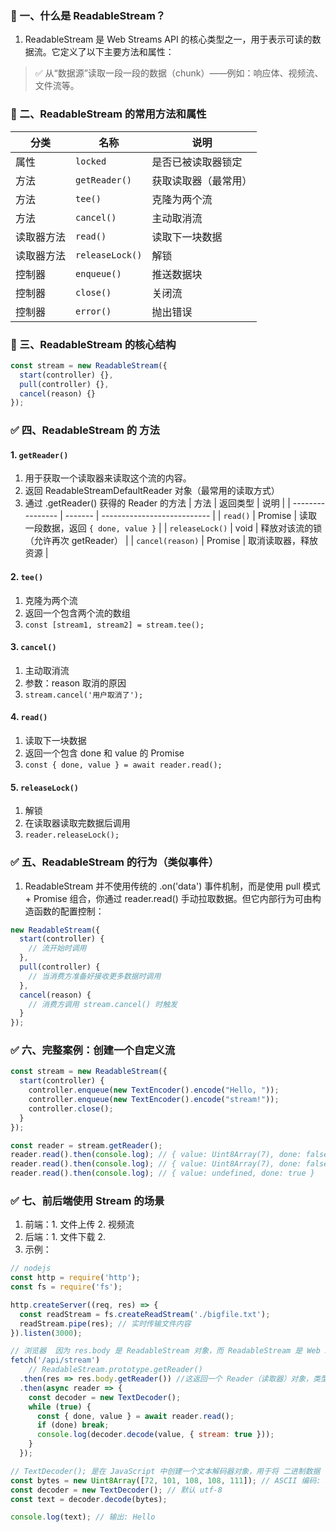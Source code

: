 ### 🧩 一、什么是 ReadableStream？

1. ReadableStream 是 Web Streams API 的核心类型之一，用于表示可读的数据流。它定义了以下主要方法和属性：
> ✅ 从“数据源”读取一段一段的数据（chunk）——例如：响应体、视频流、文件流等。
>

### 🧩 二、ReadableStream 的常用方法和属性

| 分类    | 名称              | 说明         |
| ----- | --------------- | ---------- |
| 属性    | `locked`        | 是否已被读取器锁定  |
| 方法    | `getReader()`   | 获取读取器（最常用） |
| 方法    | `tee()`         | 克隆为两个流     |
| 方法    | `cancel()`      | 主动取消流      |
| 读取器方法 | `read()`        | 读取下一块数据    |
| 读取器方法 | `releaseLock()` | 解锁         |
| 控制器   | `enqueue()`     | 推送数据块      |
| 控制器   | `close()`       | 关闭流        |
| 控制器   | `error()`       | 抛出错误       |


### 🧩 三、ReadableStream 的核心结构
```js
const stream = new ReadableStream({
  start(controller) {},
  pull(controller) {},
  cancel(reason) {}
});
```

### ✅ 四、ReadableStream 的 方法

#### 1. `getReader()`
1. 用于获取一个读取器来读取这个流的内容。
2. 返回 ReadableStreamDefaultReader 对象（最常用的读取方式）
3. 通过 .getReader() 获得的 Reader 的方法
| 方法               | 返回类型    | 说明                          |
| ---------------- | ------- | --------------------------- |
| `read()`         | Promise | 读取一段数据，返回 `{ done, value }` |
| `releaseLock()`  | void    | 释放对该流的锁（允许再次 getReader）     |
| `cancel(reason)` | Promise | 取消读取器，释放资源                  |



#### 2. `tee()` 
1. 克隆为两个流
2. 返回一个包含两个流的数组
3. `const [stream1, stream2] = stream.tee();`
   
#### 3. `cancel()`  

1. 主动取消流
2. 参数：reason 取消的原因
3. `stream.cancel('用户取消了');`

#### 4. `read()`
1. 读取下一块数据
2. 返回一个包含 done 和 value 的 Promise
3. `const { done, value } = await reader.read();`


#### 5. `releaseLock()`
1. 解锁
2. 在读取器读取完数据后调用
3. `reader.releaseLock();`  


### ✅ 五、ReadableStream 的行为（类似事件）
1. ReadableStream 并不使用传统的 .on('data') 事件机制，而是使用 pull 模式 + Promise 组合，你通过 reader.read() 手动拉取数据。但它内部行为可由构造函数的配置控制：

```js
new ReadableStream({
  start(controller) {
    // 流开始时调用
  },
  pull(controller) {
    // 当消费方准备好接收更多数据时调用
  },
  cancel(reason) {
    // 消费方调用 stream.cancel() 时触发
  }
});


```



### ✅ 六、完整案例：创建一个自定义流
```js
const stream = new ReadableStream({
  start(controller) {
    controller.enqueue(new TextEncoder().encode("Hello, "));
    controller.enqueue(new TextEncoder().encode("stream!"));
    controller.close();
  }
});

const reader = stream.getReader();
reader.read().then(console.log); // { value: Uint8Array(7), done: false }
reader.read().then(console.log); // { value: Uint8Array(7), done: false }
reader.read().then(console.log); // { value: undefined, done: true }

```


### ✅ 七、前后端使用 Stream 的场景
1. 前端：1. 文件上传 2. 视频流
2. 后端：1. 文件下载 2. 
3. 示例：
   
```js
// nodejs
const http = require('http');
const fs = require('fs');

http.createServer((req, res) => {
  const readStream = fs.createReadStream('./bigfile.txt');
  readStream.pipe(res); // 实时传输文件内容
}).listen(3000);

// 浏览器  因为 res.body 是 ReadableStream 对象，而 ReadableStream 是 Web Streams API 的核心类型，它定义了这个方法：
fetch('/api/stream')
    // ReadableStream.prototype.getReader()
  .then(res => res.body.getReader()) //这返回一个 Reader（读取器）对象，类型为：ReadableStreamDefaultReader<Uint8Array>
  .then(async reader => {
    const decoder = new TextDecoder();
    while (true) {
      const { done, value } = await reader.read();
      if (done) break;
      console.log(decoder.decode(value, { stream: true }));
    }
  });

// TextDecoder(); 是在 JavaScript 中创建一个文本解码器对象，用于将 二进制数据（如 Uint8Array、Buffer）解码为字符串。
const bytes = new Uint8Array([72, 101, 108, 108, 111]); // ASCII 编码: H e l l o
const decoder = new TextDecoder(); // 默认 utf-8
const text = decoder.decode(bytes);

console.log(text); // 输出: Hello

```
